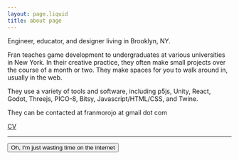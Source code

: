 ```yaml
---
layout: page.liquid
title: about page
---
```



<div class="about">

  Engineer, educator, and designer living in Brooklyn, NY.

  Fran teaches game development to undergraduates at various universities in New York. In their creative practice, they often make small projects over the course of a month or two. They make spaces for you to walk around in, usually in the web. 

  They use a variety of tools and software, including p5js, Unity, React, Godot, Threejs, PICO-8, Bitsy, Javascript/HTML/CSS, and Twine.
  
  They can be contacted at franmorojo at gmail dot com 

  <a href="/cv">CV</a>
</div>


<hr>

<button 
  onclick="document.getElementById('about-hidden1').style.display = 'block'">
  Oh, I'm just wasting time on the internet
</button>

<div id="about-hidden1" style="display: none">
  Hi :) have some tea 

  <p><img style="width: 150px;" src="/assets/tea.gif" /></p>

  <button 
    onclick="document.getElementById('about-hidden2').style.display = 'block'">
    That's a nice crunchy gif of tea
  </button>

<div id="about-hidden2" style="display: none">

[thank you!](https://sustainablewebdesign.org/) anyway, you should [check out something that catches your eye](/archive)

<div/>



</div>
